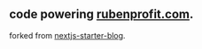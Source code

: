 ## code powering [rubenprofit.com](https://rubenprofit.com).

forked from [nextjs-starter-blog](https://github.com/JoseRFelix/nextjs-starter-blog).